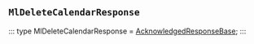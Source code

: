 ## `MlDeleteCalendarResponse`
:::
type MlDeleteCalendarResponse = [AcknowledgedResponseBase](./AcknowledgedResponseBase.md);
:::
